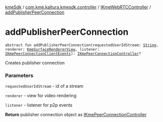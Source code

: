 [kmeSdk](../../index.md) / [com.kme.kaltura.kmesdk.controller](../index.md) / [IKmeWebRTCController](index.md) / [addPublisherPeerConnection](./add-publisher-peer-connection.md)

# addPublisherPeerConnection

`abstract fun addPublisherPeerConnection(requestedUserIdStream: `[`String`](https://kotlinlang.org/api/latest/jvm/stdlib/kotlin/-string/index.html)`, renderer: `[`KmeSurfaceRendererView`](../../com.kme.kaltura.kmesdk.webrtc.view/-kme-surface-renderer-view/index.md)`, listener: `[`IKmePeerConnectionClientEvents`](../../com.kme.kaltura.kmesdk.webrtc.peerconnection/-i-kme-peer-connection-client-events/index.md)`): `[`IKmePeerConnectionController`](../-i-kme-peer-connection-controller/index.md)`?`

Creates publisher connection

### Parameters

`requestedUserIdStream` - id of a stream

`renderer` - view for video rendering

`listener` - listener for p2p events

**Return**
publisher connection object as [IKmePeerConnectionController](../-i-kme-peer-connection-controller/index.md)

